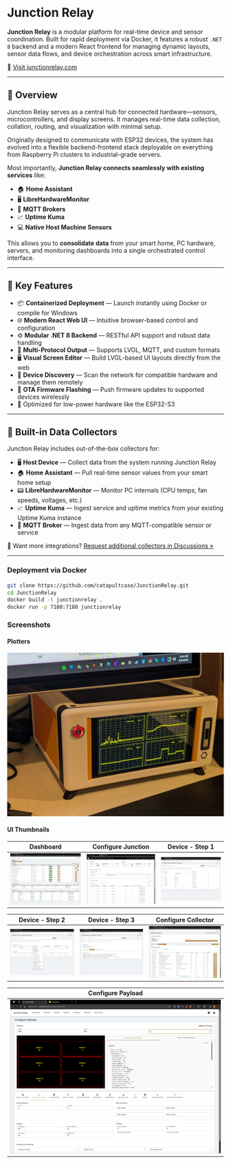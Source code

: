 # Junction Relay

**Junction Relay** is a modular platform for real-time device and sensor coordination. Built for rapid deployment via Docker, it features a robust `.NET 8` backend and a modern React frontend for managing dynamic layouts, sensor data flows, and device orchestration across smart infrastructure.

🔗 [Visit junctionrelay.com](https://junctionrelay.com)

---

## 🚦 Overview

Junction Relay serves as a central hub for connected hardware—sensors, microcontrollers, and display screens. It manages real-time data collection, collation, routing, and visualization with minimal setup.

Originally designed to communicate with ESP32 devices, the system has evolved into a flexible backend-frontend stack deployable on everything from Raspberry Pi clusters to industrial-grade servers.

Most importantly, **Junction Relay connects seamlessly with existing services** like:

- 🏠 **Home Assistant**
- 🖥️ **LibreHardwareMonitor**
- 📡 **MQTT Brokers**
- 📈 **Uptime Kuma**
- 💻 **Native Host Machine Sensors**

This allows you to **consolidate data** from your smart home, PC hardware, servers, and monitoring dashboards into a single orchestrated control interface.

---

## 🧩 Key Features

- 📦 **Containerized Deployment** — Launch instantly using Docker or compile for Windows
- 🌐 **Modern React Web UI** — Intuitive browser-based control and configuration
- ⚙️ **Modular .NET 8 Backend** — RESTful API support and robust data handling
- 🔄 **Multi-Protocol Output** — Supports LVGL, MQTT, and custom formats
- 🖥️ **Visual Screen Editor** — Build LVGL-based UI layouts directly from the web
- 🔌 **Device Discovery** — Scan the network for compatible hardware and manage them remotely
- 🚀 **OTA Firmware Flashing** — Push firmware updates to supported devices wirelessly
- 🔋 Optimized for low-power hardware like the ESP32-S3

---

## 📡 Built-in Data Collectors

Junction Relay includes out-of-the-box collectors for:

- 🖥️ **Host Device** — Collect data from the system running Junction Relay
- 🏠 **Home Assistant** — Pull real-time sensor values from your smart home setup
- 📟 **LibreHardwareMonitor** — Monitor PC internals (CPU temps, fan speeds, voltages, etc.)
- 📈 **Uptime Kuma** — Ingest service and uptime metrics from your existing Uptime Kuma instance
- 📡 **MQTT Broker** — Ingest data from any MQTT-compatible sensor or service

💬 Want more integrations? [Request additional collectors in Discussions »](https://github.com/catapultcase/JunctionRelay/discussions)

---


### Deployment via Docker

```bash
git clone https://github.com/catapultcase/JunctionRelay.git
cd JunctionRelay
docker build -t junctionrelay .
docker run -p 7180:7180 junctionrelay

```

### Screenshots

#### Plotters
![Plotters](./assets/Plotters.jpg)

#### UI Thumbnails

| Dashboard | Configure Junction | Device - Step 1 |
|---|---|---|
| ![Dashboard](./assets/Dashboard.png) | ![Configure Junction](./assets/Configure_Junction.png) | ![Device Step 1](./assets/Configure_Device_1.png) |

| Device - Step 2 | Device - Step 3 | Configure Collector |
|---|---|---|
| ![Device Step 2](./assets/Configure_Device_2.png) | ![Device Step 3](./assets/Configure_Device_3.png) | ![Configure Collector](./assets/Configure_Collector.png) |

| Configure Payload |
|---|
| ![Configure Payload](./assets/Configure_Payload_1.png) |